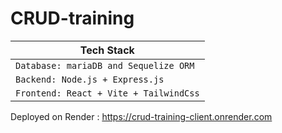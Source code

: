# CRUD-training

| Tech Stack                             |
| -------------------------------------- |
| `Database: mariaDB and Sequelize ORM`  |
| `Backend: Node.js + Express.js `       |
| `Frontend: React + Vite + TailwindCss` |


Deployed on Render : https://crud-training-client.onrender.com
